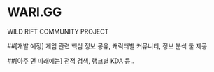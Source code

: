 # WARI.GG
WILD RIFT COMMUNITY PROJECT

##[개발 예정]
게임 관련 핵심 정보 공유, 캐릭터별 커뮤니티, 정보 분석 툴 제공

##[아주 먼 미래에는]
전적 검색, 랭크별 KDA 등..
